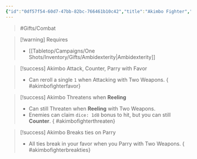 ```yaml
---
{"id":"0df57f54-60d7-47bb-82bc-766461b10c42","title":"Akimbo Fighter","description":"Improved fighting with two weapons.","publish":true,"date_created":"Friday, May 31st 2024, 10:31:44 pm","date_modified":"Friday, May 31st 2024, 10:41:20 pm","editing_lock":true,"live_preview":true,"cssclasses":["mado-heading"],"path":"Tabletop/Campaigns/One Shots/Inventory/Gifts/Akimbo Fighter.md","permalink":"/tabletop/campaigns/one-shots/inventory/gifts/akimbo-fighter/","PassFrontmatter":true}
---
```



> #Gifts/Combat

> [!warning] Requires
> - [[Tabletop/Campaigns/One Shots/Inventory/Gifts/Ambidexterity\|Ambidexterity]]

> [!success] Akimbo Attack, Counter, Parry with Favor
> - Can reroll a single `1` when Attacking with Two Weapons.
{ #akimbofighterfavor}


> [!success] Akimbo Threatens when **Reeling**
> - Can still Threaten when **Reeling** with Two Weapons.
> - Enemies can claim `dice: 1d8` bonus to hit, but you can still **Counter**.
{ #akimbofighterthreaten}


> [!success] Akimbo Breaks ties on Parry
> - All ties break in your favor when you Parry with Two Weapons.
{ #akimbofighterbreakties}

